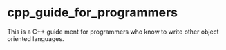 # cpp_guide_for_programmers
This is a C++ guide ment for programmers who know to write other object oriented languages.
